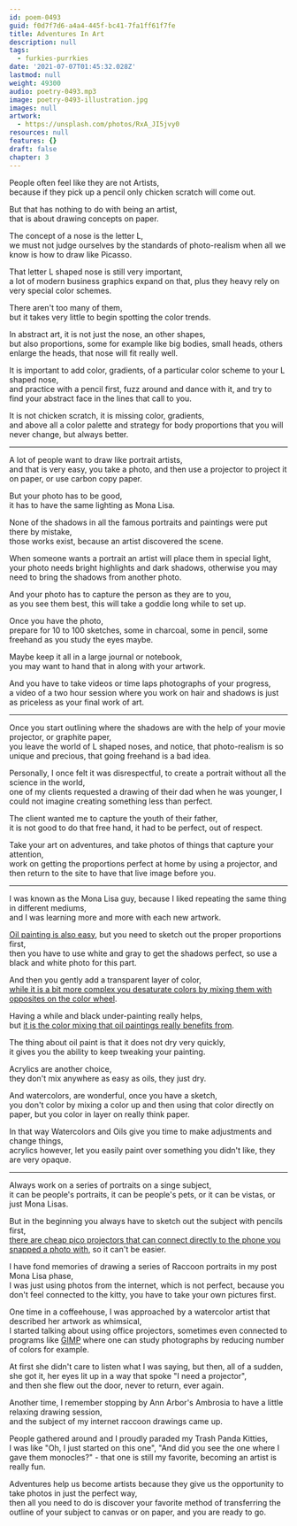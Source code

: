 ```yaml
---
id: poem-0493
guid: f0d7f7d6-a4a4-445f-bc41-7fa1ff61f7fe
title: Adventures In Art
description: null
tags:
  - furkies-purrkies
date: '2021-07-07T01:45:32.028Z'
lastmod: null
weight: 49300
audio: poetry-0493.mp3
image: poetry-0493-illustration.jpg
images: null
artwork:
  - https://unsplash.com/photos/RxA_JI5jvy0
resources: null
features: {}
draft: false
chapter: 3
---
```


People often feel like they are not Artists,\
because if they pick up a pencil only chicken scratch will come out.

But that has nothing to do with being an artist,\
that is about drawing concepts on paper.

The concept of a nose is the letter L,\
we must not judge ourselves by the standards of photo-realism when all we know is how to draw like Picasso.

That letter L shaped nose is still very important,\
a lot of modern business graphics expand on that, plus they heavy rely on very special color schemes.

There aren't too many of them,\
but it takes very little to begin spotting the color trends.

In abstract art, it is not just the nose, an other shapes,\
but also proportions, some for example like big bodies, small heads, others enlarge the heads, that nose will fit really well.

It is important to add color, gradients, of a particular color scheme to your L shaped nose,\
and practice with a pencil first, fuzz around and dance with it, and try to find your abstract face in the lines that call to you.

It is not chicken scratch, it is missing color, gradients,\
and above all a color palette and strategy for body proportions that you will never change, but always better.

---

A lot of people want to draw like portrait artists,\
and that is very easy, you take a photo, and then use a projector to project it on paper, or use carbon copy paper.

But your photo has to be good,\
it has to have the same lighting as Mona Lisa.

None of the shadows in all the famous portraits and paintings were put there by mistake,\
those works exist, because an artist discovered the scene.

When someone wants a portrait an artist will place them in special light,\
your photo needs bright highlights and dark shadows, otherwise you may need to bring the shadows from another photo.

And your photo has to capture the person as they are to you,\
as you see them best, this will take a goddie long while to set up.

Once you have the photo,\
prepare for 10 to 100 sketches, some in charcoal, some in pencil, some freehand as you study the eyes maybe.

Maybe keep it all in a large journal or notebook,\
you may want to hand that in along with your artwork.

And you have to take videos or time laps photographs of your progress,\
a video of a two hour session where you work on hair and shadows is just as priceless as your final work of art.

---

Once you start outlining where the shadows are with the help of your movie projector, or graphite paper,\
you leave the world of L shaped noses, and notice, that photo-realism is so unique and precious, that going freehand is a bad idea.

Personally, I once felt it was disrespectful, to create a portrait without all the science in the world,\
one of my clients requested a drawing of their dad when he was younger, I could not imagine creating something less than perfect.

The client wanted me to capture the youth of their father,\
it is not good to do that free hand, it had to be perfect, out of respect.

Take your art on adventures, and take photos of things that capture your attention,\
work on getting the proportions perfect at home by using a projector, and then return to the site to have that live image before you.

---

I was known as the Mona Lisa guy, because I liked repeating the same thing in different mediums,\
and I was learning more and more with each new artwork.

[Oil painting is also easy](https://www.youtube.com/watch?v=NK4Uo5QvH6M), but you need to sketch out the proper proportions first,\
then you have to use white and gray to get the shadows perfect, so use a black and white photo for this part.

And then you gently add a transparent layer of color,\
[while it is a bit more complex you desaturate colors by mixing them with opposites on the color wheel](https://www.youtube.com/watch?v=xQYcG4Km1-k).

Having a while and black under-painting really helps,\
but [it is the color mixing that oil paintings really benefits from](https://www.youtube.com/watch?v=TNB3XY67Q-I).

The thing about oil paint is that it does not dry very quickly,\
it gives you the ability to keep tweaking your painting.

Acrylics are another choice,\
they don't mix anywhere as easy as oils, they just dry.

And watercolors, are wonderful, once you have a sketch,\
you don't color by mixing a color up and then using that color directly on paper, but you color in layer on really think paper.

In that way Watercolors and Oils give you time to make adjustments and change things,\
acrylics however, let you easily paint over something you didn't like, they are very opaque.

---

Always work on a series of portraits on a singe subject,\
it can be people's portraits, it can be people's pets, or it can be vistas, or just Mona Lisas.

But in the beginning you always have to sketch out the subject with pencils first,\
[there are cheap pico projectors that can connect directly to the phone you snapped a photo with](https://www.amazon.com/s/ref=nb_sb_noss?url=search-alias%3Daps\&field-keywords=pico+mini+projector), so it can't be easier.

I have fond memories of drawing a series of Raccoon portraits in my post Mona Lisa phase,\
I was just using photos from the internet, which is not perfect, because you don't feel connected to the kitty, you have to take your own pictures first.

One time in a coffeehouse, I was approached by a watercolor artist that described her artwork as whimsical,\
I started talking about using office projectors, sometimes even connected to programs like [GIMP](https://www.youtube.com/watch?v=kq0mA1ZSvmE) where one can study photographs by reducing number of colors for example.

At first she didn't care to listen what I was saying, but then, all of a sudden, she got it, her eyes lit up in a way that spoke "I need a projector",\
and then she flew out the door, never to return, ever again.

Another time, I remember stopping by Ann Arbor's Ambrosia to have a little relaxing drawing session,\
and the subject of my internet raccoon drawings came up.

People gathered around and I proudly paraded my Trash Panda Kitties,\
I was like "Oh, I just started on this one", "And did you see the one where I gave them monocles?" - that one is still my favorite, becoming an artist is really fun.

Adventures help us become artists because they give us the opportunity to take photos in just the perfect way,\
then all you need to do is discover your favorite method of transferring the outline of your subject to canvas or on paper, and you are ready to go.
